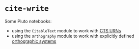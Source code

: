 # `cite-write`


Some Pluto notebooks: 

- using the `CitableText` module to work with [CTS URNs](./cts-urns.html)
- using the `Orthography` module to work with explicitly defined [orthographic systems](./ortho.html)

